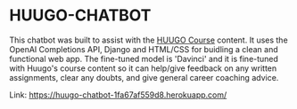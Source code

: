 # HUUGO-CHATBOT

This chatbot was built to assist with the [HUUGO Course](https://get.huugo.com/pages/program-features) content. It uses the OpenAI Completions API, Django and HTML/CSS for buidling a clean and functional web app. The fine-tuned model is 'Davinci' and it is fine-tuned with Huugo's course content so it can help/give feedback on any written assignments, clear any doubts, and give general career coaching advice.

Link: https://huugo-chatbot-1fa67af559d8.herokuapp.com/
